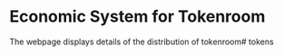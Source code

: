 # Economic System for Tokenroom  

The webpage displays details of the distribution of tokenroom# tokens 
